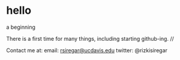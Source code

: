 # hello
a beginning

There is a first time for many things, including starting github-ing. //

Contact me at:
email: rsiregar@ucdavis.edu
twitter: @rizkisiregar

